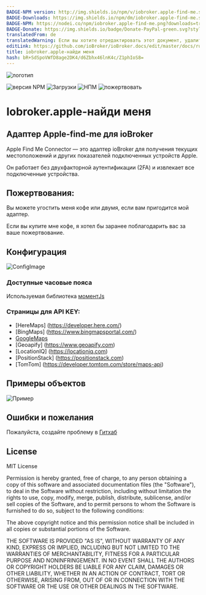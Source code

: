 ```yaml
---
BADGE-NPM version: http://img.shields.io/npm/v/iobroker.apple-find-me.svg
BADGE-Downloads: https://img.shields.io/npm/dm/iobroker.apple-find-me.svg
BADGE-NPM: https://nodei.co/npm/iobroker.apple-find-me.png?downloads=true
BADGE-Donate: https://img.shields.io/badge/Donate-PayPal-green.svg?style=flat&logo=PayPal
translatedFrom: de
translatedWarning: Если вы хотите отредактировать этот документ, удалите поле «translationFrom», в противном случае этот документ будет снова автоматически переведен
editLink: https://github.com/ioBroker/ioBroker.docs/edit/master/docs/ru/adapterref/iobroker.apple-find-me/README.md
title: iobroker.apple-найди меня
hash: bR+SdSpoVWfD8age2DK4/d6Zbhx46lnK4c/Z1phIoS8=
---
```

![логотип](https://raw.githubusercontent.com/PfisterDaniel/iobroker.apple-find-me/master/admin/find-me.png)

![версия NPM](http://img.shields.io/npm/v/iobroker.apple-find-me.svg)
![Загрузки](https://img.shields.io/npm/dm/iobroker.apple-find-me.svg)
![НПМ](https://nodei.co/npm/iobroker.apple-find-me.png?downloads=true)
![пожертвовать](https://img.shields.io/badge/Donate-PayPal-green.svg?style=flat&logo=PayPal)

# Iobroker.apple-найди меня
## Адаптер Apple-find-me для ioBroker
Apple Find Me Connector — это адаптер ioBroker для получения текущих местоположений и других показателей подключенных устройств Apple.

Он работает без двухфакторной аутентификации (2FA) и извлекает все подключенные устройства.

## Пожертвования:
Вы можете угостить меня кофе или двумя, если вам пригодится мой адаптер.

Если вы купите мне кофе, я хотел бы заранее поблагодарить вас за ваше пожертвование.

## Конфигурация
![ConfigImage](https://raw.githubusercontent.com/PfisterDaniel/iobroker.apple-find-me/master/images/config.png)

### Доступные часовые пояса
Используемая библиотека [моментJs](https://momentjs.com/timezone)

### Страницы для API KEY:
* [HereMaps] (https://developer.here.com/)
* [BingMaps] (https://www.bingmapsportal.com/)
* [GoogleMaps](https://developers.google.com/maps/documentation/javascript/get-api-key)
* [Geoapify] (https://www.geoapify.com)
* [LocationIQ] (https://locationiq.com)
* [PositionStack] (https://positionstack.com)
* [TomTom] (https://developer.tomtom.com/store/maps-api)

## Примеры объектов
![Пример](https://raw.githubusercontent.com/PfisterDaniel/iobroker.apple-find-me/master/images/example_output.png)

## Ошибки и пожелания
Пожалуйста, создайте проблему в [Гитхаб](https://github.com/PfisterDaniel/iobroker.apple-find-me/issues)

## License

MIT License

Permission is hereby granted, free of charge, to any person obtaining a copy
of this software and associated documentation files (the "Software"), to deal
in the Software without restriction, including without limitation the rights
to use, copy, modify, merge, publish, distribute, sublicense, and/or sell
copies of the Software, and to permit persons to whom the Software is
furnished to do so, subject to the following conditions:

The above copyright notice and this permission notice shall be included in all
copies or substantial portions of the Software.

THE SOFTWARE IS PROVIDED "AS IS", WITHOUT WARRANTY OF ANY KIND, EXPRESS OR
IMPLIED, INCLUDING BUT NOT LIMITED TO THE WARRANTIES OF MERCHANTABILITY,
FITNESS FOR A PARTICULAR PURPOSE AND NONINFRINGEMENT. IN NO EVENT SHALL THE
AUTHORS OR COPYRIGHT HOLDERS BE LIABLE FOR ANY CLAIM, DAMAGES OR OTHER
LIABILITY, WHETHER IN AN ACTION OF CONTRACT, TORT OR OTHERWISE, ARISING FROM,
OUT OF OR IN CONNECTION WITH THE SOFTWARE OR THE USE OR OTHER DEALINGS IN THE
SOFTWARE.